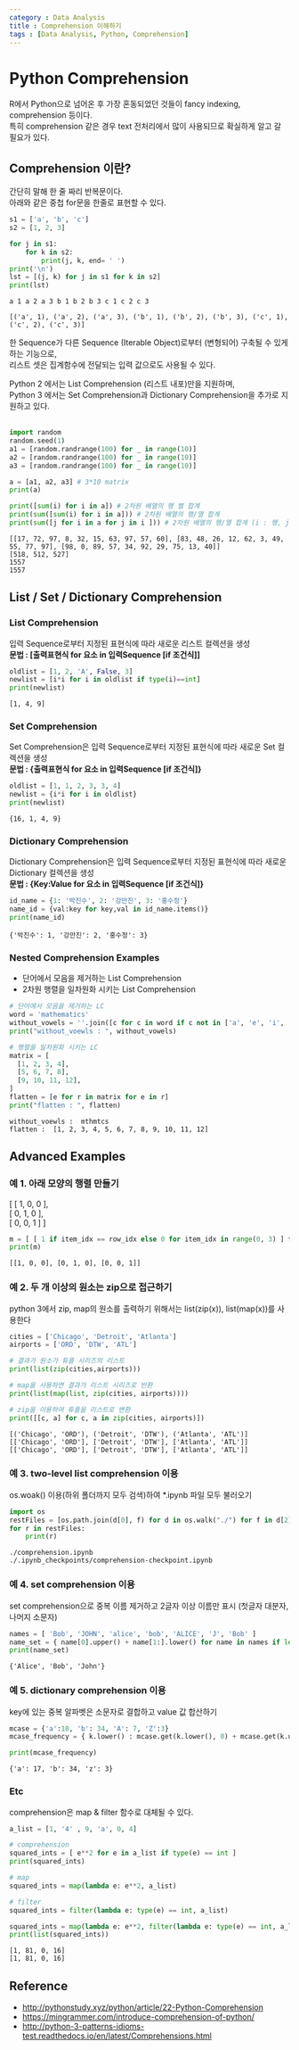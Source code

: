 ```yaml
---
category : Data Analysis
title : Comprehension 이해하기   
tags : [Data Analysis, Python, Comprehension]
---
```


# Python Comprehension

R에서 Python으로 넘어온 후 가장 혼동되었던 것들이 fancy indexing, comprehension 등이다.  
특히 comprehension 같은 경우 text 전처리에서 많이 사용되므로 확실하게 알고 갈 필요가 있다.

## Comprehension 이란?  
간단히 말해 한 줄 짜리 반복문이다.  
아래와 같은 중첩 for문을 한줄로 표현할 수 있다.


```python
s1 = ['a', 'b', 'c']
s2 = [1, 2, 3]

for j in s1:
    for k in s2:
        print(j, k, end= ' ')
print('\n')
lst = [(j, k) for j in s1 for k in s2]
print(lst)
```

    a 1 a 2 a 3 b 1 b 2 b 3 c 1 c 2 c 3 
    
    [('a', 1), ('a', 2), ('a', 3), ('b', 1), ('b', 2), ('b', 3), ('c', 1), ('c', 2), ('c', 3)]


한 Sequence가 다른 Sequence (Iterable Object)로부터 (변형되어) 구축될 수 있게하는 기능으로,    
리스트 셋은 집계함수에 전달되는 입력 값으로도 사용될 수 있다.  

Python 2 에서는 List Comprehension (리스트 내포)만을 지원하며,  
Python 3 에서는 Set Comprehension과 Dictionary Comprehension을 추가로 지원하고 있다. 
<br><br>


```python
import random 
random.seed(1)
a1 = [random.randrange(100) for _ in range(10)]
a2 = [random.randrange(100) for _ in range(10)]
a3 = [random.randrange(100) for _ in range(10)]

a = [a1, a2, a3] # 3*10 matrix
print(a) 

print([sum(i) for i in a]) # 2차원 배열의 행 별 합계
print(sum([sum(i) for i in a])) # 2차원 배열의 행/열 합계
print(sum([j for i in a for j in i ])) # 2차원 배열의 행/열 합계 (i : 행, j : 열)
```

    [[17, 72, 97, 8, 32, 15, 63, 97, 57, 60], [83, 48, 26, 12, 62, 3, 49, 55, 77, 97], [98, 0, 89, 57, 34, 92, 29, 75, 13, 40]]
    [518, 512, 527]
    1557
    1557


## List / Set / Dictionary Comprehension  

### List Comprehension  
입력 Sequence로부터 지정된 표현식에 따라 새로운 리스트 컬렉션을 생성  
**문법 : [출력표현식 for 요소 in 입력Sequence [if 조건식]]**    


```python
oldlist = [1, 2, 'A', False, 3] 
newlist = [i*i for i in oldlist if type(i)==int]
print(newlist)
```

    [1, 4, 9]


### Set Comprehension  
Set Comprehension은 입력 Sequence로부터 지정된 표현식에 따라 새로운 Set 컬렉션을 생성  
**문법 : {출력표현식 for 요소 in 입력Sequence [if 조건식]}**  


```python
oldlist = [1, 1, 2, 3, 3, 4]
newlist = {i*i for i in oldlist}
print(newlist)
```

    {16, 1, 4, 9}


### Dictionary Comprehension  
Dictionary Comprehension은 입력 Sequence로부터 지정된 표현식에 따라 새로운 Dictionary 컬렉션을 생성  
**문법 : {Key:Value for 요소 in 입력Sequence [if 조건식]}**


```python
id_name = {1: '박진수', 2: '강만진', 3: '홍수정'}
name_id = {val:key for key,val in id_name.items()}
print(name_id)
```

    {'박진수': 1, '강만진': 2, '홍수정': 3}


### Nested Comprehension Examples   
- 단어에서 모음을 제거하는 List Comprehension  
- 2차원 행렬을 일차원화 시키는 List Comprehension


```python
# 단어에서 모음을 제거하는 LC
word = 'mathematics'
without_vowels = ''.join([c for c in word if c not in ['a', 'e', 'i', 'o', 'u']])
print("without_voewls : ", without_vowels)

# 행렬을 일차원화 시키는 LC
matrix = [
  [1, 2, 3, 4],
  [5, 6, 7, 8],
  [9, 10, 11, 12],
]
flatten = [e for r in matrix for e in r]
print("flatten : ", flatten)
```

    without_voewls :  mthmtcs
    flatten :  [1, 2, 3, 4, 5, 6, 7, 8, 9, 10, 11, 12]


## Advanced Examples  
### 예 1. 아래 모양의 행렬 만들기    
[ [ 1, 0, 0 ],  
  [ 0, 1, 0 ],  
  [ 0, 0, 1 ] ]


```python
m = [ [ 1 if item_idx == row_idx else 0 for item_idx in range(0, 3) ] for row_idx in range(0, 3) ]
print(m)
```

    [[1, 0, 0], [0, 1, 0], [0, 0, 1]]


### 예 2. 두 개 이상의 원소는 zip으로 접근하기    
python 3에서 zip, map의 원소를 출력하기 위해서는 list(zip(x)), list(map(x))를 사용한다  


```python
cities = ['Chicago', 'Detroit', 'Atlanta']
airports = ['ORD', 'DTW', 'ATL']

# 결과가 원소가 튜플 시리즈의 리스트
print(list(zip(cities,airports)))

# map을 사용하면 결과가 리스트 시리즈로 반환
print(list(map(list, zip(cities, airports))))

# zip을 이용하여 튜플을 리스트로 변환
print([[c, a] for c, a in zip(cities, airports)])


```

    [('Chicago', 'ORD'), ('Detroit', 'DTW'), ('Atlanta', 'ATL')]
    [['Chicago', 'ORD'], ['Detroit', 'DTW'], ['Atlanta', 'ATL']]
    [['Chicago', 'ORD'], ['Detroit', 'DTW'], ['Atlanta', 'ATL']]


### 예 3. two-level list comprehension 이용    
os.woak() 이용(하위 폴더까지 모두 검색)하여 *.ipynb 파일 모두 불러오기


```python
import os
restFiles = [os.path.join(d[0], f) for d in os.walk("./") for f in d[2] if f.endswith(".ipynb")]
for r in restFiles:
    print(r)
```

    ./comprehension.ipynb
    ./.ipynb_checkpoints/comprehension-checkpoint.ipynb


### 예 4. set comprehension 이용    
set comprehension으로 중복 이름 제거하고 2글자 이상 이름만 표시 (첫글자 대분자, 나머지 소문자)  


```python
names = [ 'Bob', 'JOHN', 'alice', 'bob', 'ALICE', 'J', 'Bob' ]
name_set = { name[0].upper() + name[1:].lower() for name in names if len(name) > 1 }
print(name_set)
```




    {'Alice', 'Bob', 'John'}




### 예 5. dictionary comprehension 이용    
key에 있는 중복 알파벳은 소문자로 결합하고 value 값 합산하기




```python
mcase = {'a':10, 'b': 34, 'A': 7, 'Z':3}
mcase_frequency = { k.lower() : mcase.get(k.lower(), 0) + mcase.get(k.upper(), 0) for k in mcase.keys() }

print(mcase_frequency)
```

    {'a': 17, 'b': 34, 'z': 3}


### Etc  
comprehension은 map & filter 함수로 대체될 수 있다.  


```python
a_list = [1, '4' , 9, 'a', 0, 4]

# comprehension
squared_ints = [ e**2 for e in a_list if type(e) == int ]
print(squared_ints)

# map
squared_ints = map(lambda e: e**2, a_list)

# filter
squared_ints = filter(lambda e: type(e) == int, a_list)

squared_ints = map(lambda e: e**2, filter(lambda e: type(e) == int, a_list))
print(list(squared_ints))


```

    [1, 81, 0, 16]
    [1, 81, 0, 16]


## Reference  
- http://pythonstudy.xyz/python/article/22-Python-Comprehension  
- https://mingrammer.com/introduce-comprehension-of-python/  
- http://python-3-patterns-idioms-test.readthedocs.io/en/latest/Comprehensions.html

